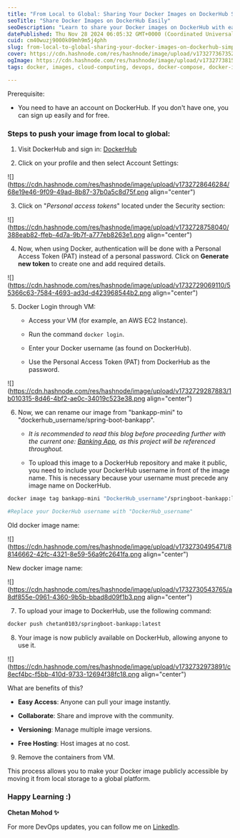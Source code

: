 ```yaml
---
title: "From Local to Global: Sharing Your Docker Images on DockerHub Simplified"
seoTitle: "Share Docker Images on DockerHub Easily"
seoDescription: "Learn to share your Docker images on DockerHub with ease, from creating access tokens to pushing images globally"
datePublished: Thu Nov 28 2024 06:05:32 GMT+0000 (Coordinated Universal Time)
cuid: cm40wuzj9000k09mh9m5j4phh
slug: from-local-to-global-sharing-your-docker-images-on-dockerhub-simplified
cover: https://cdn.hashnode.com/res/hashnode/image/upload/v1732773673526/73b56326-90b3-4d3e-a1e4-bf5bd771ec2a.webp
ogImage: https://cdn.hashnode.com/res/hashnode/image/upload/v1732773815877/cf5ceb48-29d6-4837-965d-45befaa3eb88.webp
tags: docker, images, cloud-computing, devops, docker-compose, docker-images, dockerhub, devops-articles, 90daysofdevops, 90daysofdevops-chanllenge, 90daysofdevopschallenge, devopscommunity, local-image, global-image, public-image

---
```


Prerequisite:

* You need to have an account on DockerHub. If you don't have one, you can sign up easily and for free.
    

### Steps to push your image from local to global:

1. Visit DockerHub and sign in: [DockerHub](https://hub.docker.com/)
    
2. Click on your profile and then select Account Settings:
    

![](https://cdn.hashnode.com/res/hashnode/image/upload/v1732728646284/68e19e46-9f09-49ad-8b87-37b0a5c8d75f.png align="center")

3. Click on "*Personal access tokens*" located under the Security section:
    

![](https://cdn.hashnode.com/res/hashnode/image/upload/v1732728758040/388eab82-ffeb-4d7a-9b7f-a777eb8263e1.png align="center")

4. Now, when using Docker, authentication will be done with a Personal Access Token (PAT) instead of a personal password. Click on **Generate new token** to create one and add required details.
    

![](https://cdn.hashnode.com/res/hashnode/image/upload/v1732729069110/55366c63-7584-4693-ad3d-d423968544b2.png align="center")

5. Docker Login through VM:
    
    * Access your VM (for example, an AWS EC2 Instance).
        
    * Run the command `docker login`.
        
    * Enter your Docker username (as found on DockerHub).
        
    * Use the Personal Access Token (PAT) from DockerHub as the password.
        

![](https://cdn.hashnode.com/res/hashnode/image/upload/v1732729287883/1b010315-8d46-4bf2-ae0c-34019c523e38.png align="center")

6. Now, we can rename our image from "bankapp-mini" to "dockerhub\_username/spring-boot-bankapp".
    
    * *It is recommended to read this blog before proceeding further with the current one:* [*Banking App*](https://devops-concepts-by-chetan.hashnode.dev/building-a-banking-app-heres-how-i-dockerized-mine-in-5-minutes-flat)*, as this project will be referenced throughout.*
        
    * To upload this image to a DockerHub repository and make it public, you need to include your DockerHub username in front of the image name. This is necessary because your username must precede any image name on DockerHub.
        

```bash
docker image tag bankapp-mini "DockerHub_username"/springboot-bankapp:latest

#Replace your DockerHub username with "DockerHub_username"
```

Old docker image name:

![](https://cdn.hashnode.com/res/hashnode/image/upload/v1732730495471/88146662-42fc-4321-8e59-56a9fc2641fa.png align="center")

New docker image name:

![](https://cdn.hashnode.com/res/hashnode/image/upload/v1732730543765/a8df855e-0961-4360-9b5b-bbad8d09f1b3.png align="center")

7. To upload your image to DockerHub, use the following command:
    

```bash
docker push chetan0103/springboot-bankapp:latest
```

8. Your image is now publicly available on DockerHub, allowing anyone to use it.
    

![](https://cdn.hashnode.com/res/hashnode/image/upload/v1732732973891/c8ecf4bc-f5bb-410d-9733-12694f38fc18.png align="center")

What are benefits of this?

* **Easy Access**: Anyone can pull your image instantly.
    
* **Collaborate**: Share and improve with the community.
    
* **Versioning**: Manage multiple image versions.
    
* **Free Hosting**: Host images at no cost.
    

9. Remove the containers from VM.
    

This process allows you to make your Docker image publicly accessible by moving it from local storage to a global platform.

### Happy Learning :)

**Chetan Mohod ✨**

For more DevOps updates, you can follow me on [LinkedIn](https://www.linkedin.com/in/chetanmohod/).